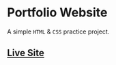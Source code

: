# Portfolio Website

A simple `HTML` & `CSS` practice project.

## [Live Site](https://mhasanjoy.github.io/web-portfolio/)
